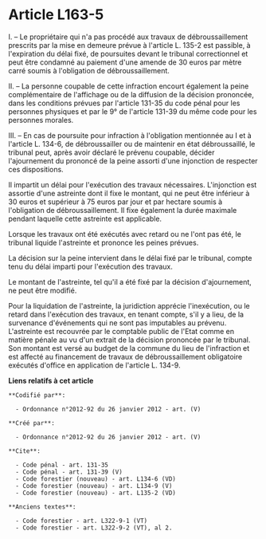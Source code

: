 # Article L163-5

I. – Le propriétaire qui n'a pas procédé aux travaux de débroussaillement prescrits par la mise en demeure prévue à l'article
L. 135-2 est passible, à l'expiration du délai fixé, de poursuites devant le tribunal correctionnel et peut être condamné au
paiement d'une amende de 30 euros par mètre carré soumis à l'obligation de débroussaillement.

II. – La personne coupable de cette infraction encourt également la peine complémentaire de l'affichage ou de la diffusion de
la décision prononcée, dans les conditions prévues par l'article 131-35 du code pénal pour les personnes physiques et par le
9° de l'article 131-39 du même code pour les personnes morales.

III. – En cas de poursuite pour infraction à l'obligation mentionnée au I et à l'article L. 134-6, de débroussailler ou de
maintenir en état débroussaillé, le tribunal peut, après avoir déclaré le prévenu coupable, décider l'ajournement du prononcé
de la peine assorti d'une injonction de respecter ces dispositions.

Il impartit un délai pour l'exécution des travaux nécessaires. L'injonction est assortie d'une astreinte dont il fixe le
montant, qui ne peut être inférieur à 30 euros et supérieur à 75 euros par jour et par hectare soumis à l'obligation de
débroussaillement. Il fixe également la durée maximale pendant laquelle cette astreinte est applicable.

Lorsque les travaux ont été exécutés avec retard ou ne l'ont pas été, le tribunal liquide l'astreinte et prononce les peines
prévues.

La décision sur la peine intervient dans le délai fixé par le tribunal, compte tenu du délai imparti pour l'exécution des
travaux.

Le montant de l'astreinte, tel qu'il a été fixé par la décision d'ajournement, ne peut être modifié.

Pour la liquidation de l'astreinte, la juridiction apprécie l'inexécution, ou le retard dans l'exécution des travaux, en
tenant compte, s'il y a lieu, de la survenance d'événements qui ne sont pas imputables au prévenu. L'astreinte est recouvrée
par le comptable public de l'Etat comme en matière pénale au vu d'un extrait de la décision prononcée par le tribunal. Son
montant est versé au budget de la commune du lieu de l'infraction et est affecté au financement de travaux de
débroussaillement obligatoire exécutés d'office en application de l'article L. 134-9.

**Liens relatifs à cet article**

	**Codifié par**:

	  - Ordonnance n°2012-92 du 26 janvier 2012 - art. (V)

	**Créé par**:

	  - Ordonnance n°2012-92 du 26 janvier 2012 - art. (V)

	**Cite**:

	  - Code pénal - art. 131-35
	  - Code pénal - art. 131-39 (V)
	  - Code forestier (nouveau) - art. L134-6 (VD)
	  - Code forestier (nouveau) - art. L134-9 (V)
	  - Code forestier (nouveau) - art. L135-2 (VD)

	**Anciens textes**:

	  - Code forestier - art. L322-9-1 (VT)
	  - Code forestier - art. L322-9-2 (VT), al 2.
